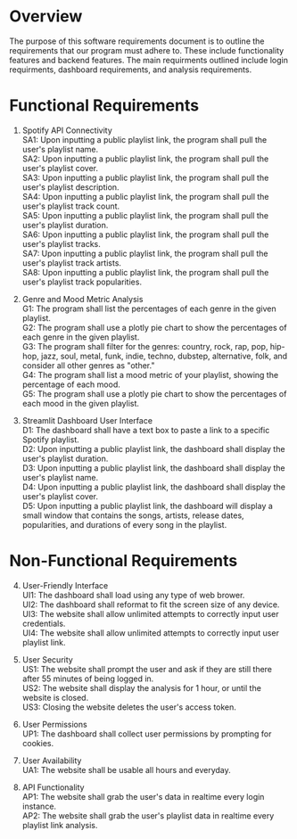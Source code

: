 # Overview
The purpose of this software requirements document is to outline the requirements that our program must adhere to. These include functionality features and backend features. The main requirments outlined include login requirments, dashboard requirements, and analysis requirements.    

# Functional Requirements
1. Spotify API Connectivity  
   SA1: Upon inputting a public playlist link, the program shall pull the user's playlist name.  
   SA2: Upon inputting a public playlist link, the program shall pull the user's playlist cover.  
   SA3: Upon inputting a public playlist link, the program shall pull the user's playlist description.  
   SA4: Upon inputting a public playlist link, the program shall pull the user's playlist track count.   
   SA5: Upon inputting a public playlist link, the program shall pull the user's playlist duration.   
   SA6: Upon inputting a public playlist link, the program shall pull the user's playlist tracks.   
   SA7: Upon inputting a public playlist link, the program shall pull the user's playlist track artists.   
   SA8: Upon inputting a public playlist link, the program shall pull the user's playlist track popularities.    

3. Genre and Mood Metric Analysis  
   G1: The program shall list the percentages of each genre in the given playlist.  
   G2: The program shall use a plotly pie chart to show the percentages of each genre in the given playlist.  
   G3: The program shall filter for the genres: country, rock, rap, pop, hip-hop, jazz, soul, metal, funk, indie, techno, dubstep, alternative, folk, and consider all other        genres as "other."  
   G4: The program shall list a mood metric of your playlist, showing the percentage of each mood.  
   G5: The program shall use a plotly pie chart to show the percentages of each mood in the given playlist.  

5. Streamlit Dashboard User Interface  
   D1: The dashboard shall have a text box to paste a link to a specific Spotify playlist.    
   D2: Upon inputting a public playlist link, the dashboard shall display the user's playlist duration.    
   D3: Upon inputting a public playlist link, the dashboard shall display the user's playlist name.    
   D4: Upon inputting a public playlist link, the dashboard shall display the user's playlist cover.  
   D5: Upon inputting a public playlist link, the dashboard will display a small window that contains the songs, artists, release dates, popularities, and durations of             every song in the playlist.    

# Non-Functional Requirements
4. User-Friendly Interface   
   UI1: The dashboard shall load using any type of web brower.  
   UI2: The dashboard shall reformat to fit the screen size of any device.  
   UI3: The website shall allow unlimited attempts to correctly input user credentials.  
   UI4: The website shall allow unlimited attempts to correctly input user playlist link.  

5. User Security  
   US1: The website shall prompt the user and ask if they are still there after 55 minutes of being logged in.  
   US2: The website shall display the analysis for 1 hour, or until the website is closed.  
   US3: Closing the website deletes the user's access token.  
   
7. User Permissions  
   UP1: The dashboard shall collect user permissions by prompting for cookies.  

8. User Availability  
   UA1: The website shall be usable all hours and everyday.  

9. API Functionality  
   AP1: The website shall grab the user's data in realtime every login instance.  
   AP2: The website shall grab the user's playlist data in realtime every playlist link analysis.  
